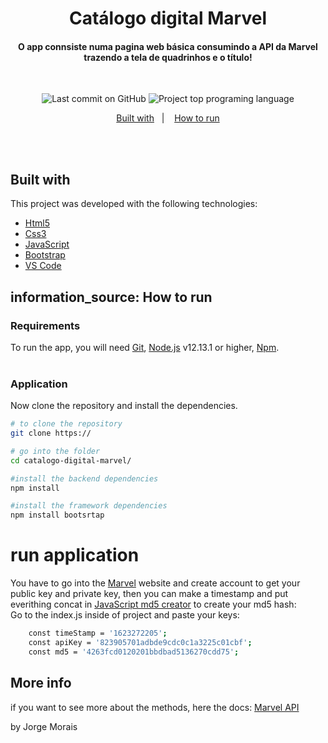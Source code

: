 <h1 align="center">
  Catálogo digital Marvel
    <br>
</h1>

<h4 align="center">
 O app connsiste numa pagina web básica consumindo  a API da Marvel trazendo a tela de quadrinhos e o título!
</h4>
<br>

<p align="center">
<img alt="Last commit on GitHub" src="https://img.shields.io/github/last-commit/mopanc/catalogo-digital-marvel?color=2E8BC0">
<img alt="Project top programing language" src="https://img.shields.io/github/languages/top/Mopanc/catalogo-digital-marvel?color=2E8BC0">
</p> 

<p align="center">
  <a href="built-with">Built with</a>&nbsp;&nbsp;&nbsp;|&nbsp;&nbsp;&nbsp;
  <a href="#information_source-how-to-run">How to run</a>
</p>
<br><br>

## Built with

This project was developed with the following technologies:

-  [Html5](https://www.w3schools.com/Tags/tag_div.asp)
-  [Css3](https://www.w3schools.com/Css/css_intro.asp)
-  [JavaScript](https://www.javascript.com/)
-  [Bootstrap](https://getbootstrap.com/)
-  [VS Code](https://code.visualstudio.com/)

## information_source: How to run

### Requirements
To run the app, you will need [Git](https://git-scm.com), [Node.js](https://nodejs.org/) v12.13.1 or higher, [Npm](https://www.npmjs.com/).
<br>
<br>

### Application
Now clone the repository and install the dependencies.
```bash
# to clone the repository
git clone https://

# go into the folder
cd catalogo-digital-marvel/

#install the backend dependencies
npm install

#install the framework dependencies
npm install bootsrtap

```

# run application

You have to go into the  [Marvel](https://developer.marvel.com) website and create account to get your public key and private key, then you can make a timestamp and put everithing concat in [JavaScript md5 creator](https://blueimp.github.io/JavaScript-MD5/) to create your md5 hash:
<br>
Go to the index.js inside of project and paste your keys:
```bash
    const timeStamp = '1623272205';
    const apiKey = '823905701adbde9cdc0c1a3225c01cbf';
    const md5 = '4263fcd0120201bbdbad5136270cdd75';
```


## More info

if you want to see more about the methods, here the docs: [Marvel API](https://developer.marvel.com)

by Jorge Morais

